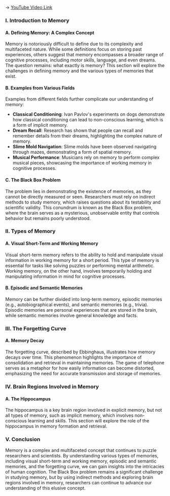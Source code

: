 -> [YouTube Video Link](https://www.youtube.com/watch?v=9RfZd9cXQ8k&list=PLWoagukcejEzsUVWwxBZzRnxFtQydsFSQ&index=2&pp=iAQB)

### I. Introduction to Memory
#### A. Defining Memory: A Complex Concept

Memory is notoriously difficult to define due to its complexity and multifaceted nature. While some definitions focus on storing past experiences, others suggest that memory encompasses a broader range of cognitive processes, including motor skills, language, and even dreams. The question remains: what exactly is memory? This section will explore the challenges in defining memory and the various types of memories that exist.

#### B. Examples from Various Fields

Examples from different fields further complicate our understanding of memory:

*   **Classical Conditioning**: Ivan Pavlov's experiments on dogs demonstrate how classical conditioning can lead to non-conscious learning, which is a form of implicit memory.
*   **Dream Recall**: Research has shown that people can recall and remember details from their dreams, highlighting the complex nature of memory.
*   **Slime Mold Navigation**: Slime molds have been observed navigating through mazes, demonstrating a form of spatial memory.
*   **Musical Performance**: Musicians rely on memory to perform complex musical pieces, showcasing the importance of working memory in cognitive processes.

#### C. The Black Box Problem

The problem lies in demonstrating the existence of memories, as they cannot be directly measured or seen. Researchers must rely on indirect methods to study memory, which raises questions about its testability and scientific validity. This conundrum is known as the Black Box problem, where the brain serves as a mysterious, unobservable entity that controls behavior but remains poorly understood.

### II. Types of Memory
#### A. Visual Short-Term and Working Memory

Visual short-term memory refers to the ability to hold and manipulate visual information in working memory for a short period. This type of memory is essential for tasks like solving puzzles or performing mental arithmetic. Working memory, on the other hand, involves temporarily holding and manipulating information in mind for cognitive processes.

#### B. Episodic and Semantic Memories

Memory can be further divided into long-term memory, episodic memories (e.g., autobiographical events), and semantic memories (e.g., trivia). Episodic memories are personal experiences that are stored in the brain, while semantic memories involve general knowledge and facts.

### III. The Forgetting Curve
#### A. Memory Decay

The forgetting curve, described by Ebbinghaus, illustrates how memory decays over time. This phenomenon highlights the importance of consolidation and retrieval in maintaining memories. The game of telephone serves as a metaphor for how easily information can become distorted, emphasizing the need for accurate transmission and storage of memories.

### IV. Brain Regions Involved in Memory
#### A. The Hippocampus

The hippocampus is a key brain region involved in explicit memory, but not all types of memory, such as implicit memory, which involves non-conscious learning and skills. This section will explore the role of the hippocampus in memory formation and retrieval.

### V. Conclusion
Memory is a complex and multifaceted concept that continues to puzzle researchers and scientists. By understanding various types of memories, including visual short-term and working memory, episodic and semantic memories, and the forgetting curve, we can gain insights into the intricacies of human cognition. The Black Box problem remains a significant challenge in studying memory, but by using indirect methods and exploring brain regions involved in memory, researchers can continue to advance our understanding of this elusive concept.